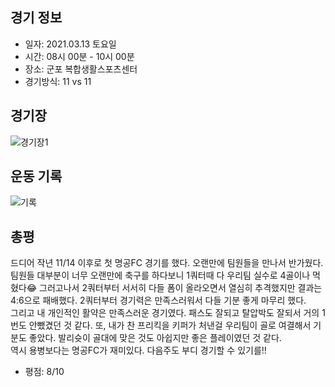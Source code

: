 ## 경기 정보
* 일자: 2021.03.13 토요일
* 시간: 08시 00분 - 10시 00분
* 장소: 군포 복합생활스포츠센터
* 경기방식: 11 vs 11

## 경기장
![경기장1](https://raw.githubusercontent.com/smpark1020/tistory-smpark/master/images/%5B%EC%B6%95%EA%B5%AC%5D%202021.03.13/KakaoTalk_20210313_155152790_01.jpg)

## 운동 기록
![기록](https://raw.githubusercontent.com/smpark1020/tistory-smpark/master/images/%5B%EC%B6%95%EA%B5%AC%5D%202021.03.13/KakaoTalk_20210313_155152790_02.jpg)

## 총평
드디어 작년 11/14 이후로 첫 명공FC 경기를 했다. 오랜만에 팀원들을 만나서 반가웠다. 팀원들 대부분이 너무 오랜만에 축구를 하다보니 1쿼터때 다 우리팀 실수로 4골이나 먹혔다😂 그러고나서 2쿼터부터 서서히 다들 폼이 올라오면서 열심히 추격했지만 결과는 4:6으로 패배했다. 2쿼터부터 경기력은 만족스러워서 다들 기분 좋게 마무리 했다.   
그리고 내 개인적인 활약은 만족스러운 경기였다. 패스도 잘되고 탈압박도 잘되서 거의 1번도 안뺐겼던 것 같다. 또, 내가 찬 프리킥을 키퍼가 처낸걸 우리팀이 골로 여결해서 기분도 좋았다. 발리슛이 골대에 맞은 것도 아쉽지만 좋은 플레이였던 것 같다.   
역시 용병보다는 명공FC가 재미있다. 다음주도 부디 경기할 수 있기를!!
* 평점: 8/10
